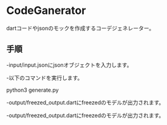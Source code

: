 # CodeGanerator
dartコードやjsonのモックを作成するコーデジェネレーター。

## 手順

-input/input.jsonにjsonオブジェクトを入力します。

-以下のコマンドを実行します。

python3 generate.py

-output/freezed_output.dartにfreezedのモデルが出力されます。

-output/freezed_output.dartにfreezedのモデルが出力されます。